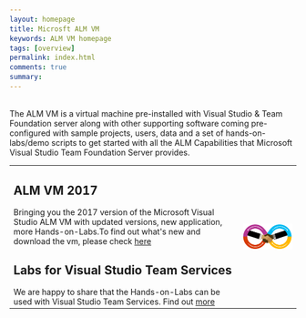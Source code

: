 ```yaml
---
layout: homepage
title: Microsft ALM VM
keywords: ALM VM homepage
tags: [overview]
permalink: index.html
comments: true
summary: 
---
```

        
 <!--<img src="http://vsalmvm.azurewebsites.net/wp-content/uploads/2015/09/ALM-VM-banner-0915.png" width="760" height="177" />-->

<br>
<span class="introText">
The ALM VM is a virtual machine pre-installed with Visual Studio & Team Foundation server along with other supporting software coming pre-configured with sample projects, users, data and a set of hands-on-labs/demo scripts to get started with all the ALM Capabilities that Microsoft Visual Studio Team Foundation Server provides. 
</span>
<br>
<table class="mainTable" width="100%" cellspacing="0" cellpadding="0">
<tr>
<td class ="mainTable" width="80%">
<h2> ALM VM 2017</h2>
  <span class ="mainPageText" align="right">Bringing you the 2017 version of the Microsoft Visual Studio ALM VM with updated versions, new application, more Hands-on-Labs.To find out what's new and download the vm, please check <a href="labs/tfs">here</a></span>

  
<h2> Labs for Visual Studio Team Services </h2>
<span class="mainPageText">
We are happy to share that the Hands-on-Labs can be used with Visual Studio Team Services. Find out <a href="labs/vsts">more</a>
</span>
  </td>
  <td  class ="mainTable"  align="center" width="20%">
          <img style="vertical-align:middle" src="images/devops.png" />
 </td>
 </tr>
 <tr>
 
</tr>
 </table>








